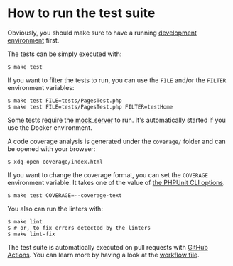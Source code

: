# How to run the test suite

Obviously, you should make sure to have a running [development
environment](/docs/development.md) first.

The tests can be simply executed with:

```console
$ make test
```

If you want to filter the tests to run, you can use the `FILE` and/or the
`FILTER` environment variables:

```console
$ make test FILE=tests/PagesTest.php
$ make test FILE=tests/PagesTest.php FILTER=testHome
```

Some tests require the [mock\_server](/tests/mock_server.php) to run. It's
automatically started if you use the Docker environment.

A code coverage analysis is generated under the `coverage/` folder and can be
opened with your browser:

```console
$ xdg-open coverage/index.html
```

If you want to change the coverage format, you can set the `COVERAGE`
environment variable. It takes one of the value of [the PHPUnit CLI
options](https://phpunit.readthedocs.io/en/9.0/textui.html#textui-clioptions).

```console
$ make test COVERAGE=--coverage-text
```

You also can run the linters with:

```console
$ make lint
$ # or, to fix errors detected by the linters
$ make lint-fix
```

The test suite is automatically executed on pull requests with [GitHub
Actions](https://github.com/flusio/Flus/actions). You can learn more by
having a look at the [workflow file](/.github/workflows/ci.yml).
